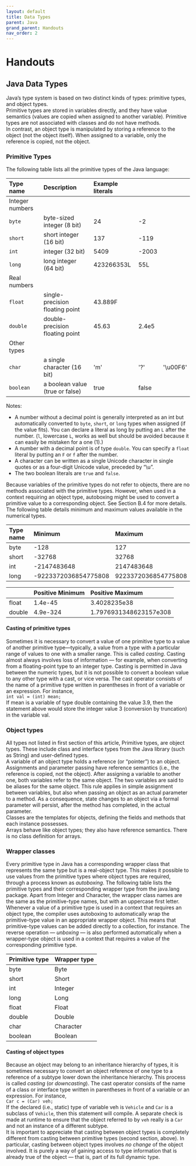 ```yaml
---
layout: default
title: Data Types
parent: Java
grand_parent: Handouts
nav_order: 2
---
```


# Handouts

## Java Data Types

Java’s type system is based on two distinct kinds of types: primitive types, and object types.  
Primitive types are stored in variables directly, and they have value semantics (values are copied when assigned to another variable). Primitive types are not associated with classes and do not have methods.  
In contrast, an object type is manipulated by storing a reference to the object (not the object itself). When assigned to a variable, only the reference is copied, not the object.

### Primitive Types

The following table lists all the primitive types of the Java language:

| Type name       | Description                     | Example literals |       |          |
| :-------------- | :------------------------------ | :--------------- | :---- | :------- |
| Integer numbers |                                 |                  |       |          |
| `byte`          | byte-sized integer (8 bit)      | 24               | -2    |
| `short`         | short integer (16 bit)          | 137              | -119  |
| `int`           | integer (32 bit)                | 5409             | -2003 |
| `long`          | long integer (64 bit)           | 423266353L       | 55L   |
| Real numbers    |
| `float`         | single-precision floating point | 43.889F          |
| `double`        | double-precision floating point | 45.63            | 2.4e5 |
| Other types     |
| `char`          | a single character (16 bit)     | 'm'              | '?'   | '\u00F6' |
| `boolean`       | a boolean value (true or false) | true             | false |

Notes:

- A number without a decimal point is generally interpreted as an int but automatically converted to `byte`, `short`, or `long` types when assigned (if the value fits). You can declare a literal as long by putting an `L` after the number. (`l`, lowercase `L`, works as well but should be avoided because it can easily be mistaken for a one (1).)
- A number with a decimal point is of type `double`. You can specify a `float` literal by putting an `F` or `f` after the number.
- A character can be written as a single Unicode character in single quotes or as a four-digit Unicode value, preceded by “\u”.
- The two boolean literals are `true` and `false`.

Because variables of the primitive types do not refer to objects, there are no methods associated with the primitive types. However, when used in a context requiring an object type, autoboxing might be used to convert a primitive value to a corresponding object. See Section B.4 for more details.  
The following table details minimum and maximum values available in the numerical types.

| Type name | Minimum              | Maximum             |
| :-------- | :------------------- | :------------------ |
| byte      | -128                 | 127                 |
| short     | -32768               | 32768               |
| int       | -2147483648          | 2147483648          |
| long      | -9223372036854775808 | 9223372036854775808 |

|        | Positive Minimum | Positive Maximum       |
| :----- | :--------------- | :--------------------- |
| float  | 1.4e-45          | 3.4028235e38           |
| double | 4.9e-324         | 1.7976931348623157e308 |

#### Casting of primitive types

Sometimes it is necessary to convert a value of one primitive type to a value of another primitive type—typically, a value from a type with a particular range of values to one with a smaller range. This is called _casting_. Casting almost always involves loss of information — for example, when converting from a floating-point type to an integer type. Casting is permitted in Java between the numeric types, but it is not possible to convert a boolean value to any other type with a cast, or vice versa. The cast operator consists of the name of a primitive type written in parentheses in front of a variable or an expression. For instance,  
`int val = (int) mean;`  
If mean is a variable of type double containing the value 3.9, then the statement above would store the integer value 3 (conversion by truncation) in the variable val.

### Object types

All types not listed in first section of this article, Primitive types, are object types. These include class and interface types from the Java library (such as String) and user-defined types.  
A variable of an object type holds a reference (or “pointer”) to an object. Assignments and parameter passing have reference semantics (i.e., the reference is copied, not the object). After assigning a variable to another one, both variables refer to the same object. The two variables are said to be aliases for the same object. This rule applies in simple assignment between variables, but also when passing an object as an actual parameter to a method. As a consequence, state changes to an object via a formal parameter will persist, after the method has completed, in the actual parameter.  
Classes are the templates for objects, defining the fields and methods that each instance possesses.  
Arrays behave like object types; they also have reference semantics. There is no class definition for arrays.

### Wrapper classes

Every primitive type in Java has a corresponding wrapper class that represents the same type but is a real-object type. This makes it possible to use values from the primitive types where object types are required, through a process known as _autoboxing_. The following table lists the primitive types and their corresponding wrapper type from the java.lang package. Apart from Integer and Character, the wrapper class names are the same as the primitive-type names, but with an uppercase first letter.  
Whenever a value of a primitive type is used in a context that requires an object type, the compiler uses autoboxing to automatically wrap the primitive-type value in an appropriate wrapper object. This means that primitive-type values can be added directly to a collection, for instance. The reverse operation — _unboxing_ — is also performed automatically when a wrapper-type object is used in a context that requires a value of the corresponding primitive type.

| Primitive type | Wrapper type |
| :------------- | :----------- |
| byte           | Byte         |
| short          | Short        |
| int            | Integer      |
| long           | Long         |
| float          | Float        |
| double         | Double       |
| char           | Character    |
| boolean        | Boolean      |

#### Casting of object types

Because an object may belong to an inheritance hierarchy of types, it is sometimes necessary to convert an object reference of one type to a reference of a subtype lower down the inheritance hierarchy. This process is called _casting_ (or _downcasting_). The cast operator consists of the name of a class or interface type written in parentheses in front of a variable or an expression. For instance,  
`Car c = (Car) veh;`  
If the declared (i.e., static) type of variable veh is `Vehicle` and `Car` is a subclass of `Vehicle`, then this statement will compile. A separate check is made at runtime to ensure that the object referred to by `veh` really is a `Car` and not an instance of a different subtype.  
It is important to appreciate that casting between object types is completely different from casting between primitive types (second section, above). In particular, casting between object types involves _no change_ of the object involved. It is purely a way of gaining access to type
information that is already true of the object — that is, part of its full dynamic type.
